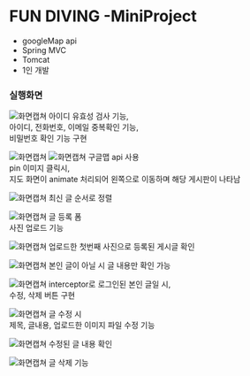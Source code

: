 # FUN DIVING -MiniProject

- googleMap api
- Spring MVC
- Tomcat
- 1인 개발

<h3>실행화면</h3>


![화면캡쳐](https://github.com/hyeyoung-dev/MultiCampus-Project/blob/main/Spring-Project/Project02_Web/%ED%99%94%EB%A9%B4%EC%BA%A1%EC%B2%98/2.png)
아이디 유효성 검사 기능, <br/>
아이디, 전화번호, 이메일 중복확인 기능,<br/>
비밀번호 확인 기능 구현<br/>

![화면캡쳐](https://github.com/hyeyoung-dev/MultiCampus-Project/blob/main/Spring-Project/Project02_Web/%ED%99%94%EB%A9%B4%EC%BA%A1%EC%B2%98/3.png)
![화면캡쳐](https://github.com/hyeyoung-dev/MultiCampus-Project/blob/main/Spring-Project/Project02_Web/%ED%99%94%EB%A9%B4%EC%BA%A1%EC%B2%98/1.png)
구글맵 api 사용<br/>
pin 이미지 클릭시, <br/>
지도 화면이 animate 처리되어 왼쪽으로 이동하며 해당 게시판이 나타남<br/>

![화면캡쳐](https://github.com/hyeyoung-dev/MultiCampus-Project/blob/main/Spring-Project/Project02_Web/%ED%99%94%EB%A9%B4%EC%BA%A1%EC%B2%98/4.png)
최신 글 순서로 정렬<br/>

![화면캡쳐](https://github.com/hyeyoung-dev/MultiCampus-Project/blob/main/Spring-Project/Project02_Web/%ED%99%94%EB%A9%B4%EC%BA%A1%EC%B2%98/11.png)
글 등록 폼 <br/>
사진 업로드 기능 <br/>

![화면캡쳐](https://github.com/hyeyoung-dev/MultiCampus-Project/blob/main/Spring-Project/Project02_Web/%ED%99%94%EB%A9%B4%EC%BA%A1%EC%B2%98/12.png)
업로드한 첫번째 사진으로 등록된 게시글 확인 <br/>

![화면캡쳐](https://github.com/hyeyoung-dev/MultiCampus-Project/blob/main/Spring-Project/Project02_Web/%ED%99%94%EB%A9%B4%EC%BA%A1%EC%B2%98/5.png)
본인 글이 아닐 시 글 내용만 확인 가능<br/>

![화면캡쳐](https://github.com/hyeyoung-dev/MultiCampus-Project/blob/main/Spring-Project/Project02_Web/%ED%99%94%EB%A9%B4%EC%BA%A1%EC%B2%98/6.png)
interceptor로 로그인된 본인 글일 시,<br/>
수정, 삭제 버튼 구현 <br/>

![화면캡쳐](https://github.com/hyeyoung-dev/MultiCampus-Project/blob/main/Spring-Project/Project02_Web/%ED%99%94%EB%A9%B4%EC%BA%A1%EC%B2%98/7.png)
글 수정 시  <br/>
제목, 글내용, 업로드한 이미지 파일 수정 기능 <br/>

![화면캡쳐](https://github.com/hyeyoung-dev/MultiCampus-Project/blob/main/Spring-Project/Project02_Web/%ED%99%94%EB%A9%B4%EC%BA%A1%EC%B2%98/8.png)
수정된 글 내용 확인 <br/>

![화면캡쳐](https://github.com/hyeyoung-dev/MultiCampus-Project/blob/main/Spring-Project/Project02_Web/%ED%99%94%EB%A9%B4%EC%BA%A1%EC%B2%98/9.png)
글 삭제 기능
